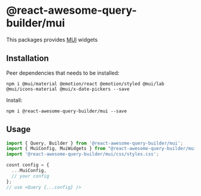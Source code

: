 # @react-awesome-query-builder/mui

This packages provides [MUI](https://mui.com/) widgets

## Installation

Peer dependencies that needs to be installed:
```
npm i @mui/material @emotion/react @emotion/styled @mui/lab @mui/icons-material @mui/x-date-pickers --save
```

Install:
```
npm i @react-awesome-query-builder/mui --save
```

## Usage

```js
import { Query, Builder } from '@react-awesome-query-builder/mui';
import { MuiConfig, MuiWidgets } from "@react-awesome-query-builder/mui";
import '@react-awesome-query-builder/mui/css/styles.css';

cosnt config = {
  ...MuiConfig,
  // your config
};
// use <Query {...config} /> 
```

